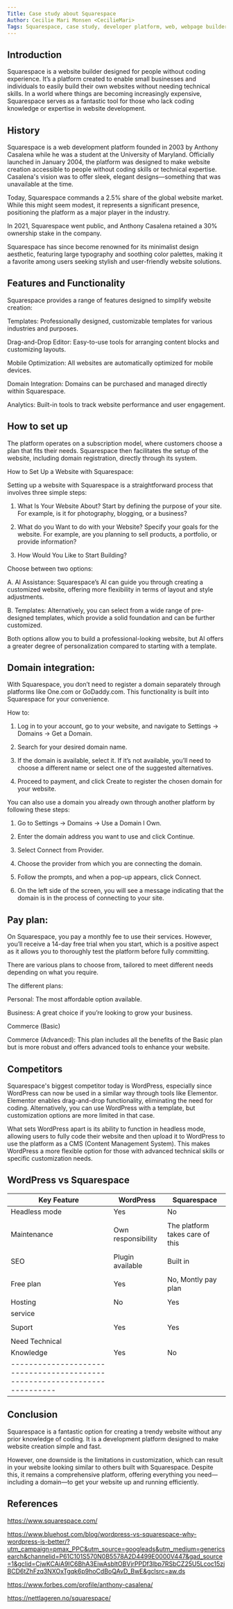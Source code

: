 ```yaml
--- 
Title: Case study about Squarespace  
Author: Cecilie Mari Monsen <CecilieMari> 
Tags: Squarespace, case study, developer platform, web, webpage builder.  
--- 
```


 

## Introduction 

Squarespace is a website builder designed for people without coding experience. It’s a platform created to enable small businesses and individuals to easily build their own websites without needing technical skills. In a world where things are becoming increasingly expensive, Squarespace serves as a fantastic tool for those who lack coding knowledge or expertise in website development. 


## History 

Squarespace is a web development platform founded in 2003 by Anthony Casalena while he was a student at the University of Maryland. Officially launched in January 2004, the platform was designed to make website creation accessible to people without coding skills or technical expertise. Casalena's vision was to offer sleek, elegant designs—something that was unavailable at the time. 

Today, Squarespace commands a 2.5% share of the global website market. While this might seem modest, it represents a significant presence, positioning the platform as a major player in the industry. 

In 2021, Squarespace went public, and Anthony Casalena retained a 30% ownership stake in the company. 

Squarespace has since become renowned for its minimalist design aesthetic, featuring large typography and soothing color palettes, making it a favorite among users seeking stylish and user-friendly website solutions. 

 

## Features and Functionality 

Squarespace provides a range of features designed to simplify website creation: 

 Templates: Professionally designed, customizable templates for various industries and purposes. 

 Drag-and-Drop Editor: Easy-to-use tools for arranging content blocks and customizing layouts. 

 Mobile Optimization: All websites are automatically optimized for mobile devices. 

 Domain Integration: Domains can be purchased and managed directly within Squarespace. 

 Analytics: Built-in tools to track website performance and user engagement. 

 

## How to set up  

The platform operates on a subscription model, where customers choose a plan that fits their needs. Squarespace then facilitates the setup of the website, including domain registration, directly through its system. 

How to Set Up a Website with Squarespace:

Setting up a website with Squarespace is a straightforward process that involves three simple steps: 

1. What Is Your Website About? 
Start by defining the purpose of your site. For example, is it for photography, blogging, or a business? 

2. What do you Want to do with your Website? 
Specify your goals for the website. For example, are you planning to sell products, a portfolio, or provide information? 

3. How Would You Like to Start Building? 

Choose between two options: 

 A. AI Assistance: Squarespace’s AI can guide you through creating a customized website, offering more flexibility in terms of layout and style adjustments. 

 B. Templates: Alternatively, you can select from a wide range of pre-designed templates, which provide a solid foundation and can be further customized. 

 Both options allow you to build a professional-looking website, but AI offers a greater degree of personalization compared to starting with a template. 


## Domain integration: 

With Squarespace, you don’t need to register a domain separately through platforms like One.com or GoDaddy.com. This functionality is built into Squarespace for your convenience. 

How to: 

1. Log in to your account, go to your website, and navigate to Settings → Domains → Get a Domain. 

2. Search for your desired domain name. 

3. If the domain is available, select it. If it’s not available, you’ll need to choose a different name or select one of the suggested alternatives. 

4. Proceed to payment, and click Create to register the chosen domain for your website. 

You can also use a domain you already own through another platform by following these steps: 

1. Go to Settings → Domains → Use a Domain I Own. 

2. Enter the domain address you want to use and click Continue. 

3. Select Connect from Provider. 

4. Choose the provider from which you are connecting the domain. 

5. Follow the prompts, and when a pop-up appears, click Connect. 

6. On the left side of the screen, you will see a message indicating that the domain is in the process of connecting to your site. 


## Pay plan:  

On Squarespace, you pay a monthly fee to use their services. However, you’ll receive a 14-day free trial when you start, which is a positive aspect as it allows you to thoroughly test the platform before fully committing. 

There are various plans to choose from, tailored to meet different needs depending on what you require. 

The different plans:  

Personal: 
The most affordable option available. 

Business:
A great choice if you’re looking to grow your business. 

Commerce (Basic) 

Commerce (Advanced): 
This plan includes all the benefits of the Basic plan but is more robust and offers advanced tools to enhance your website. 


## Competitors 

Squarespace's biggest competitor today is WordPress, especially since WordPress can now be used in a similar way through tools like Elementor. Elementor enables drag-and-drop functionality, eliminating the need for coding. Alternatively, you can use WordPress with a template, but customization options are more limited in that case. 

What sets WordPress apart is its ability to function in headless mode, allowing users to fully code their website and then upload it to WordPress to use the platform as a CMS (Content Management System). This makes WordPress a more flexible option for those with advanced technical skills or specific customization needs. 


## WordPress vs Squarespace  


| Key Feature   | WordPress           | Squarespace                       |
|---------------|---------------------|-----------------------------------|
| Headless mode | Yes                 | No                                |
|               |                     |                                   |
| Maintenance   | Own responsibility  | The platform takes care of this   |
|               |                     |                                   | 
| SEO           | Plugin available    | Built in                          |
|               |                     |                                   |  
| Free plan     | Yes                 | No, Montly pay plan               |
|               |                     |                                   |
| Hosting       | No                  | Yes                               | 
| service       |                     |                                   |
|               |                     |                                   |
| Suport        | Yes                 | Yes                               |
|               |                     |                                   |
| Need Technical|                     |                                   |
| Knowledge     | Yes                 | No                                |
|-------------------------------------------------------------------------|

## Conclusion 

Squarespace is a fantastic option for creating a trendy website without any prior knowledge of coding. It is a development platform designed to make website creation simple and fast. 

However, one downside is the limitations in customization, which can result in your website looking similar to others built with Squarespace. Despite this, it remains a comprehensive platform, offering everything you need—including a domain—to get your website up and running efficiently. 

 

## References 

 https://www.squarespace.com/ 

 https://www.bluehost.com/blog/wordpress-vs-squarespace-why-wordpress-is-better/?utm_campaign=pmax_PPC&utm_source=googleads&utm_medium=genericsearch&channelid=P61C101S570N0B5578A2D4499E0000V447&gad_source=1&gclid=CjwKCAiA9IC6BhA3EiwAsbltOBVjrPPDf3lbp7RSbCZ25U5Lcoc15zjBCD6tZhFzq3NXOxTgqk6p9hoCdBoQAvD_BwE&gclsrc=aw.ds  

 https://www.forbes.com/profile/anthony-casalena/ 

 https://nettlageren.no/squarespace/ 

 

 

 